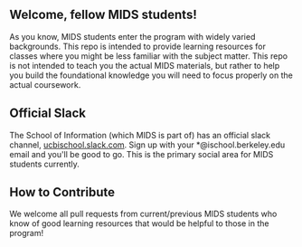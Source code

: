 ## Welcome, fellow MIDS students!
As you know, MIDS students enter the program with widely varied backgrounds. This repo is intended to provide learning resources for classes where you might be less familiar with the subject matter.
This repo is not intended to teach you the actual MIDS materials, but rather to help you build the foundational knowledge you will need to focus properly on the actual coursework.

## Official Slack
The School of Information (which MIDS is part of) has an official slack channel, [ucbischool.slack.com](https://ucbischool.slack.com). Sign up with your *@ischool.berkeley.edu email and you'll be good to go. This is the primary social area for MIDS students currently.

## How to Contribute
We welcome all pull requests from current/previous MIDS students who know of good learning resources that would be helpful to those in the program!
